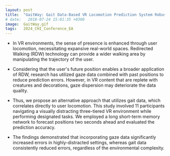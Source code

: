 ```yaml
---
layout: post
title:  "GaitWay: Gait Data-Based VR Locomotion Prediction System Robust to Visual Distraction"
# date:   2018-07-24 15:01:35 +0300
image:  GaitWay.gif
tags:   2024_CHI_Conference_EA
---
```


* In VR environments, the sense of presence is enhanced through user locomotion, necessitating expansive real-world spaces. Redirected Walking (RDW) technology can provide a wider walking area by manipulating the trajectory of the user.

* Considering that the user's future position enables a broader application of RDW, research has utilized gaze data combined with past positions to reduce prediction errors. However, in VR content that are replete with creatures and decorations, gaze dispersion may deteriorate the data quality.

* Thus, we propose an alternative approach that utilizes gait data, which correlates directly to user locomotion. This study involved 11 participants navigating a visually distracting three-tiered VR environment while performing designated tasks. We employed a long short-term memory network to forecast positions two seconds ahead and evaluated the prediction accuracy.

* The findings demonstrated that incorporating gaze data significantly increased errors in highly-distracted settings, whereas gait data consistently reduced errors, regardless of the environmental complexity.
